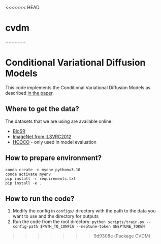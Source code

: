 <<<<<<< HEAD
# cvdm
=======
# Conditional Variational Diffusion Models

This code implements the Conditional Variational Diffusion Models as described [in the paper](https://arxiv.org/abs/2312.02246).

## Where to get the data?

The datasets that we are using are available online:
- [BioSR](https://github.com/qc17-THU/DL-SR)
- [ImageNet from ILSVRC2012](https://www.image-net.org/challenges/LSVRC/2012/)
- [HCOCO](https://github.com/bcmi/Image-Harmonization-Dataset-iHarmony4?tab=readme-ov-file) - only used in model evaluation


## How to prepare environment?

```
conda create -n myenv python=3.10
conda activate myenv
pip install -r requirements.txt
pip install -e .
```

## How to run the code?
1. Modify the config in `configs/` directory with the path to the data you want to use and the directory for outputs
2. Run the code from the root directory: `python scripts/train.py --config-path $PATH_TO_CONFIG --neptune-token $NEPTUNE_TOKEN`
>>>>>>> 9d9308e (Package CVDM)
